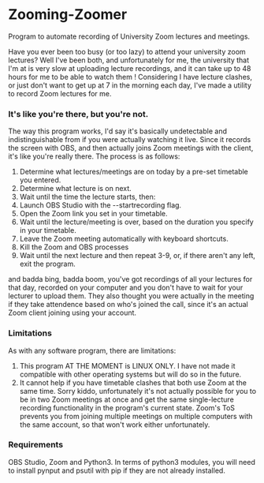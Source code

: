 # Zooming-Zoomer
Program to automate recording of University Zoom lectures and meetings.

Have you ever been too busy (or too lazy) to attend your university zoom lectures? Well I've been both, and unfortunately for me, the university that I'm at is
very slow at uploading lecture recordings, and it can take up to 48 hours for me to be able to watch them
! Considering I have lecture clashes, or just don't want to get up at 7 in the morning each day, I've made
a utility to record Zoom lectures for me.

### It's like you're there, but you're not.
The way this program works, I'd say it's basically undetectable and indistinguishable from if you were actually watching it live. Since it records the screen
with OBS, and then actually joins Zoom meetings with the
client, it's like you're really there. The process is as follows:

1. Determine what lectures/meetings are on today by a pre-set timetable you entered.
2. Determine what lecture is on next.
3. Wait until the time the lecture starts, then:
4. Launch OBS Studio with the --startrecording flag.
5. Open the Zoom link you set in your timetable.
6. Wait until the lecture/meeting is over, based on the duration you specify in your timetable.
7. Leave the Zoom meeting automatically with keyboard shortcuts.
8. Kill the Zoom and OBS processes
9. Wait until the next lecture and then repeat 3-9, or, if there aren't any left, exit the program.

and badda bing, badda boom, you've got recordings of all your lectures for that day, recorded on your computer and you don't have to wait for your lecturer to upload
them. They also thought you were actually in the meeting if they take attendence based on who's joined the call, since it's an actual Zoom client joining using your account.

### Limitations
As with any software program, there are limitations:
1. This program AT THE MOMENT is LINUX ONLY. I have not made it compatible with other operating systems but will do so in the future.
2. It cannot help if you have timetable clashes that both use Zoom at the same time. Sorry kiddo, unfortunately it's not actually possible for you
to be in two Zoom meetings at once and get the same single-lecture recording functionality in the program's current state. Zoom's ToS prevents you from
joining multiple meetings on multiple computers with the same account, so that won't work either unfortunately.

### Requirements
OBS Studio, Zoom and Python3. In terms of python3 modules, you will need to install pynput and psutil with pip if they are not already installed.
